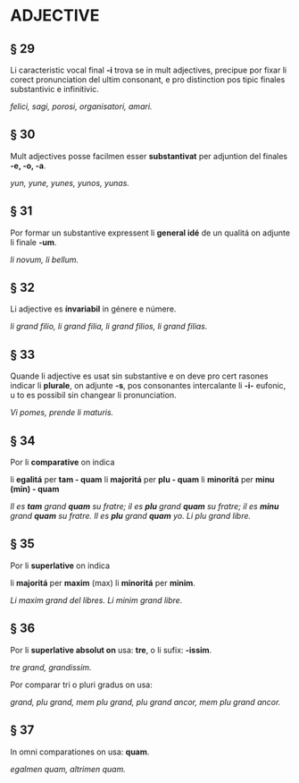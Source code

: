 # ADJECTIVE

## § 29 

Li caracteristic vocal final **-i** trova se in mult adjectives, precipue por fixar li corect pronunciation del ultim consonant, e pro distinction pos tipic finales substantivic e infinitivic.

_felici, sagi, porosi, organisatori, amari._

## § 30 

Mult adjectives posse facilmen esser **substantivat** per adjuntion del finales **-e, -o, -a**.

_yun, yune, yunes, yunos, yunas._

## § 31

Por formar un substantive expressent li **general idé** de un qualitá on adjunte li finale **-um**.

_li novum, li bellum._

## § 32

Li adjective es **ínvariabil** in génere e númere. 

_li grand filio, li grand filia, li grand filios, li grand filias._

## § 33

Quande li adjective es usat sin substantive e on deve pro cert rasones indicar li **plurale**, on adjunte **-s**, pos consonantes intercalante li **-i-** eufonic, u to es possibil sin changear li pronunciation.

_Vi pomes, prende li maturis._

## § 34

Por li **comparative** on indica

li **egalitá** per **tam - quam**
li **majoritá** per **plu - quam**
li **minoritá** per **minu (min) - quam**

_Il es **tam** grand **quam** su fratre; il es **plu** grand **quam** su fratre; il es **minu** grand **quam** su fratre. Il es **plu** grand **quam** yo. Li plu grand libre._

## § 35

Por li **superlative** on indica

li **majoritá** per **maxim** (max)
li **minoritá** per **minim**.

_Li maxim grand del libres. Li minim grand libre._

## § 36

Por li **superlative absolut on** usa: **tre**, o li sufix: **-issim**.

_tre grand, grandissim._

Por comparar tri o pluri gradus on usa:

_grand, plu grand, mem plu grand, plu grand ancor, mem plu grand ancor._

## § 37

In omni comparationes on usa: **quam**.

_egalmen quam, altrimen quam._
